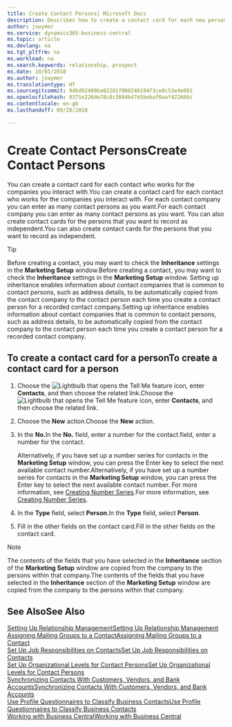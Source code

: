 ```yaml
---
title: Create Contact Persons| Microsoft Docs
description: Describes how to create a contact card for each new person or prospect you interact with or have a business relationship with.
author: jswymer
ms.service: dynamics365-business-central
ms.topic: article
ms.devlang: na
ms.tgt_pltfrm: na
ms.workload: na
ms.search.keywords: relationship, prospect
ms.date: 10/01/2018
ms.author: jswymer
ms.translationtype: HT
ms.sourcegitcommit: 9dbd92409ba02281f008246194f3ce0c53e4e001
ms.openlocfilehash: 0371e226de78c8c3894b47e5bebaf0aaf422666c
ms.contentlocale: en-gb
ms.lasthandoff: 09/28/2018

---
```

# <a name="create-contact-persons"></a><span data-ttu-id="6a879-103">Create Contact Persons</span><span class="sxs-lookup"><span data-stu-id="6a879-103">Create Contact Persons</span></span>
<span data-ttu-id="6a879-104">You can create a contact card for each contact who works for the companies you interact with.</span><span class="sxs-lookup"><span data-stu-id="6a879-104">You can create a contact card for each contact who works for the companies you interact with.</span></span> <span data-ttu-id="6a879-105">For each contact company you can enter as many contact persons as you want.</span><span class="sxs-lookup"><span data-stu-id="6a879-105">For each contact company you can enter as many contact persons as you want.</span></span> <span data-ttu-id="6a879-106">You can also create contact cards for the persons that you want to record as independent.</span><span class="sxs-lookup"><span data-stu-id="6a879-106">You can also create contact cards for the persons that you want to record as independent.</span></span>

> [!TIP]  
>   <span data-ttu-id="6a879-107">Before creating a contact, you may want to check the **Inheritance** settings in the **Marketing Setup** window.</span><span class="sxs-lookup"><span data-stu-id="6a879-107">Before creating a contact, you may want to check the **Inheritance** settings in the **Marketing Setup** window.</span></span> <span data-ttu-id="6a879-108">Setting up inheritance enables information about contact companies that is common to contact persons, such as address details, to be automatically copied from the contact company to the contact person each time you create a contact person for a recorded contact company.</span><span class="sxs-lookup"><span data-stu-id="6a879-108">Setting up inheritance enables information about contact companies that is common to contact persons, such as address details, to be automatically copied from the contact company to the contact person each time you create a contact person for a recorded contact company.</span></span>

## <a name="to-create-a-contact-card-for-a-person"></a><span data-ttu-id="6a879-109">To create a contact card for a person</span><span class="sxs-lookup"><span data-stu-id="6a879-109">To create a contact card for a person</span></span>
1. <span data-ttu-id="6a879-110">Choose the ![Lightbulb that opens the Tell Me feature](media/ui-search/search_small.png "Tell me what you want to do") icon, enter **Contacts**, and then choose the related link.</span><span class="sxs-lookup"><span data-stu-id="6a879-110">Choose the ![Lightbulb that opens the Tell Me feature](media/ui-search/search_small.png "Tell me what you want to do") icon, enter **Contacts**, and then choose the related link.</span></span>
2. <span data-ttu-id="6a879-111">Choose the **New** action.</span><span class="sxs-lookup"><span data-stu-id="6a879-111">Choose the **New** action.</span></span>
3. <span data-ttu-id="6a879-112">In the **No.**</span><span class="sxs-lookup"><span data-stu-id="6a879-112">In the **No.**</span></span> <span data-ttu-id="6a879-113">field, enter a number for the contact.</span><span class="sxs-lookup"><span data-stu-id="6a879-113">field, enter a number for the contact.</span></span>

    <span data-ttu-id="6a879-114">Alternatively, if you have set up a number series for contacts in the **Marketing Setup** window, you can press the Enter key to select the next available contact number.</span><span class="sxs-lookup"><span data-stu-id="6a879-114">Alternatively, if you have set up a number series for contacts in the **Marketing Setup** window, you can press the Enter key to select the next available contact number.</span></span> <span data-ttu-id="6a879-115">For more information, see [Creating Number Series](ui-create-number-series.md).</span><span class="sxs-lookup"><span data-stu-id="6a879-115">For more information, see [Creating Number Series](ui-create-number-series.md).</span></span>
4. <span data-ttu-id="6a879-116">In the **Type** field, select **Person**.</span><span class="sxs-lookup"><span data-stu-id="6a879-116">In the **Type** field, select **Person**.</span></span>
5. <span data-ttu-id="6a879-117">Fill in the other fields on the contact card.</span><span class="sxs-lookup"><span data-stu-id="6a879-117">Fill in the other fields on the contact card.</span></span>

> [!NOTE]  
>   <span data-ttu-id="6a879-118">The contents of the fields that you have selected in the **Inheritance** section of the **Marketing Setup** window are copied from the company to the persons within that company.</span><span class="sxs-lookup"><span data-stu-id="6a879-118">The contents of the fields that you have selected in the **Inheritance** section of the **Marketing Setup** window are copied from the company to the persons within that company.</span></span>

## <a name="see-also"></a><span data-ttu-id="6a879-119">See Also</span><span class="sxs-lookup"><span data-stu-id="6a879-119">See Also</span></span>
[<span data-ttu-id="6a879-120">Setting Up Relationship Management</span><span class="sxs-lookup"><span data-stu-id="6a879-120">Setting Up Relationship Management</span></span>](marketing-setup-marketing.md)  
[<span data-ttu-id="6a879-121">Assigning Mailing Groups to a Contact</span><span class="sxs-lookup"><span data-stu-id="6a879-121">Assigning Mailing Groups to a Contact</span></span>](marketing-mailing-groups.md#AssignMailGroupContact)  
[<span data-ttu-id="6a879-122">Set Up Job Responsibilities on Contacts</span><span class="sxs-lookup"><span data-stu-id="6a879-122">Set Up Job Responsibilities on Contacts</span></span>](marketing-job-responsibilities.md)  
[<span data-ttu-id="6a879-123">Set Up Organizational Levels for Contact Persons</span><span class="sxs-lookup"><span data-stu-id="6a879-123">Set Up Organizational Levels for Contact Persons</span></span>](marketing-organizational-levels.md)  
[<span data-ttu-id="6a879-124">Synchronizing Contacts With Customers, Vendors, and Bank Accounts</span><span class="sxs-lookup"><span data-stu-id="6a879-124">Synchronizing Contacts With Customers, Vendors, and Bank Accounts</span></span>](marketing-synchronize-contacts-customers-vendors-bank-accounts.md)  
[<span data-ttu-id="6a879-125">Use Profile Questionnaires to Classify Business Contacts</span><span class="sxs-lookup"><span data-stu-id="6a879-125">Use Profile Questionnaires to Classify Business Contacts</span></span>](marketing-create-contact-profile-questionnaire.md)  
[<span data-ttu-id="6a879-126">Working with Business Central</span><span class="sxs-lookup"><span data-stu-id="6a879-126">Working with Business Central</span></span>](ui-work-product.md)  

